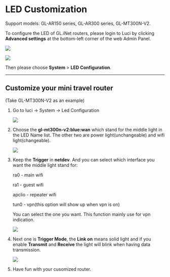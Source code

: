 # LED Customization
 
 Support models: GL-AR150 series, GL-AR300 series, GL-MT300N-V2.

 To configure the LED of GL.iNet routers, please login to Luci by clicking **Advanced settings** at the bottom-left corner of the web Admin Panel. 

![](https://static.gl-inet.com/docs/en/3/troubleshooting/ledadvanced.png)

![](https://static.gl-inet.com/docs/en/3/setup/slate/more_settings/advanced.jpg)

Then please choose **System** > **LED Configuration**.

---

## Customize your mini travel router

(Take GL-MT300N-V2 as an example)

1. Go to luci -> System -> Led Configuration

    ![](https://static.gl-inet.com/docs/en/3/app/led_configuration/config1.png)

2. Choose the **gl-mt300n-v2:blue:wan** which stand for the middle light in the LED Name list. The other two are power light(unchangeable) and wifi light(changeable).

    ![](https://static.gl-inet.com/docs/en/3/app/led_configuration/config2.png)

3. Keep the **Trigger** in **netdev**. And you can select which interface you want the middle light stand for: 

    ra0 - main wifi

    ra1 - guest wifi 

    apclio - repeater wifi

    tun0 - vpn(this option will show up when vpn is on) 

    You can select the one you want. This function mainly use for vpn indication.

    ![](https://static.gl-inet.com/docs/en/3/app/led_configuration/config3.png)

4. Next one is **Trigger Mode**, the **Link on** means solid light and if you enable **Transmit** and **Receive** the light will blink when having data transmission.

    ![](https://static.gl-inet.com/docs/en/3/app/led_configuration/config4.png)

5. Have fun with your cusomized router.
